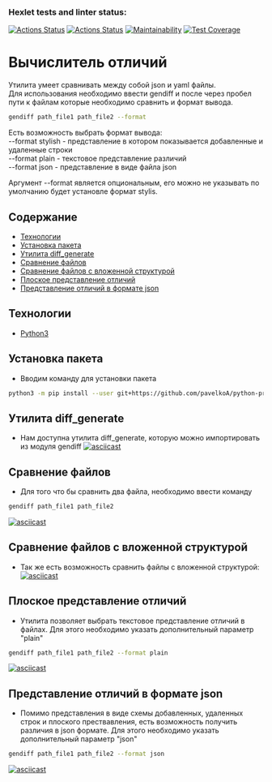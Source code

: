 ### Hexlet tests and linter status:
[![Actions Status](https://github.com/pavelkoA/python-project-50/actions/workflows/hexlet-check.yml/badge.svg)](https://github.com/pavelkoA/python-project-50/actions/workflows/hexlet-check.yml)
[![Actions Status](https://github.com/pavelkoA/python-project-50/actions/workflows/my-check.yml/badge.svg)](https://github.com/pavelkoA/python-project-50/actions/workflows/my-check.yml)
[![Maintainability](https://api.codeclimate.com/v1/badges/94c58bc4aede04bbc224/maintainability)](https://codeclimate.com/github/pavelkoA/python-project-50/maintainability)
[![Test Coverage](https://api.codeclimate.com/v1/badges/94c58bc4aede04bbc224/test_coverage)](https://codeclimate.com/github/pavelkoA/python-project-50/test_coverage)

<h1>Вычислитель отличий</h1>

Утилита умеет сравнивать между собой json и yaml файлы.  
Для использования необходимо ввести gendiff и после через пробел пути к файлам которые необходимо сравнить и формат вывода.

```sh
gendiff path_file1 path_file2 --format
```

Есть возможность выбрать формат вывода:  
--format stylish - представление в котором показывается добавленные и удаленные строки  
--format plain - текстовое представление различий  
--format json - представление в виде файла json  

Аргумент --format является опциональным, его можно не указывать по умолчанию будет установле формат stylis.  


## Содержание
- [Технологии](#технологии)
- [Установка пакета](#установка-пакета)
- [Утилита diff_generate](#утилита-diff_generate)
- [Сравнение файлов](#сравнение-файлов)
- [Сравнение файлов с вложенной структурой](#сравнение-файлов-с-вложенной-структурой)
- [Плоское представление отличий](#плоское-представление-отличий)
- [Представление отличий в формате json](#представление-отличий-в-формате-json)


## Технологии
- [Python3](https://www.python.org/)


## Установка пакета

- Вводим команду для установки пакета
```sh
python3 -m pip install --user git+https://github.com/pavelkoA/python-project-50.git
```


## Утилита diff_generate

- Нам доступна утилита diff_generate,  которую можно импортировать из модуля gendiff
[![asciicast](https://asciinema.org/a/NebDKWglCP23z3G6n7nM1LnGj.svg)](https://asciinema.org/a/NebDKWglCP23z3G6n7nM1LnGj)


## Сравнение файлов

- Для того что бы сравнить два файла, необходимо ввести команду
```sh
gendiff path_file1 path_file2
```
[![asciicast](https://asciinema.org/a/QbcYPhzDLjQaiKsgfhIYD9YOa.svg)](https://asciinema.org/a/QbcYPhzDLjQaiKsgfhIYD9YOa)


## Сравнение файлов с вложенной структурой

- Так же есть возможность сравнить файлы с вложенной структурой:
[![asciicast](https://asciinema.org/a/h42f6CaaEY2ZSwp0MYMh7sBXj.svg)](https://asciinema.org/a/h42f6CaaEY2ZSwp0MYMh7sBXj)


## Плоское представление отличий

- Утилита позволяет выбрать текстовое представление отличий в файлах.
Для этого необходимо указать дополнительный параметр "plain"
```sh
gendiff path_file1 path_file2 --format plain
```
[![asciicast](https://asciinema.org/a/IYkaZ4hdpWvO81MqjgrzzyEFf.svg)](https://asciinema.org/a/IYkaZ4hdpWvO81MqjgrzzyEFf)


## Представление отличий в формате json

- Помимо представления в виде схемы добавленных, удаленных строк и плоского прествавления, есть возможность получить различия в json формате.
Для этого необходимо указать дополнительный параметр "json"

```sh
gendiff path_file1 path_file2 --format json
```
[![asciicast](https://asciinema.org/a/JyZMZikvkBO4Ik2QlAskAdeBy.svg)](https://asciinema.org/a/JyZMZikvkBO4Ik2QlAskAdeBy)
